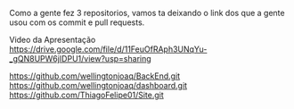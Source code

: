 Como a gente fez 3 repositorios, vamos ta deixando o link dos que a gente usou com os commit e pull requests.


Video da Apresentação
https://drive.google.com/file/d/11FeuOfRAph3UNqYu-_gQN8UPW6jIDPU1/view?usp=sharing

https://github.com/wellingtonjoaq/BackEnd.git
https://github.com/wellingtonjoaq/dashboard.git
https://github.com/ThiagoFelipe01/Site.git
